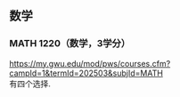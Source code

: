 ## 数学
### MATH 1220（数学，3学分）  
https://my.gwu.edu/mod/pws/courses.cfm?campId=1&termId=202503&subjId=MATH  
有四个选择.  
